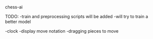 chess-ai

TODO:
-train and preprocessing scripts will be added
-will try to train a better model

-clock
-display move notation
-dragging pieces to move